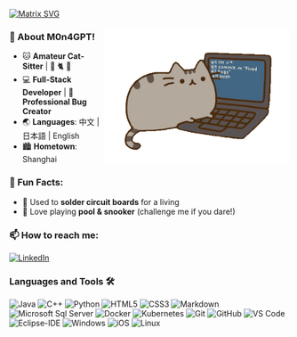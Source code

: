 [![Matrix SVG](https://raw.githubusercontent.com/rodrigograca31/rodrigograca31/master/matrix.svg)](https://www.youtube.com/watch?v=SDkAGkd4NLc)

<img align="right" alt="GIF" height="250px" src="https://github.com/M0n4GPT/M0n4GPT/blob/main/img/pusheencode.gif" />


### 👋 About M0n4GPT!  

- 🐱 **Amateur Cat-Sitter** | 🖤 🐈 🖤
- 💻 **Full-Stack Developer** | 🐞 **Professional Bug Creator**  
- 🌏 **Languages**: 中文 | 日本語 | English  
- 🏙️ **Hometown**: Shanghai  

### 🎱 Fun Facts:  
- 🔧 Used to **solder circuit boards** for a living  
- 🎯 Love playing **pool & snooker** (challenge me if you dare!)  

### 📫 How to reach me:  
[![LinkedIn](https://img.shields.io/badge/LinkedIn-Connect-blue?style=flat&logo=linkedin)](https://www.linkedin.com/in/yanwen-mei/)  

### Languages and Tools 🛠

![Java](http://img.shields.io/badge/-Java-5B4638?style=flat-square&logo=java&logoColor=ffffff)
![C++](https://img.shields.io/badge/-C++-000000?style=flat&logo=c%2B%2B)
![Python](http://img.shields.io/badge/-Python-3776AB?style=flat-square&logo=python&logoColor=ffffff)
![HTML5](https://img.shields.io/badge/-HTML5-%23E44D27?style=flat-square&logo=html5&logoColor=ffffff)
![CSS3](https://img.shields.io/badge/-CSS3-%231572B6?style=flat-square&logo=css3)
![Markdown](https://img.shields.io/badge/-Markdown-000000?style=flat-square&logo=markdown)
![Microsoft Sql Server](https://img.shields.io/badge/-Sql%20Server-CC2927?style=flat-square&logo=microsoft-sql-server&logoColor=ffffff)
![Docker](https://img.shields.io/badge/-Docker-2496ED?style=flat-square&logo=docker&logoColor=ffffff)
![Kubernetes](https://img.shields.io/badge/-Kubernetes-326CE5?style=flat-square&logo=kubernetes&logoColor=ffffff)
![Git](https://img.shields.io/badge/-Git-%23F05032?style=flat-square&logo=git&logoColor=%23ffffff)
![GitHub](https://img.shields.io/badge/-GitHub-181717?style=flat-square&logo=github)
![VS Code](http://img.shields.io/badge/-VS%20Code-007ACC?style=flat-square&logo=visual-studio-code&logoColor=ffffff)
![Eclipse-IDE](http://img.shields.io/badge/-Eclipse-2C2255?style=flat-square&logo=eclipse&logoColor=ffffff)
![Windows](http://img.shields.io/badge/-Windows-0078D6?style=flat-square&logo=windows&logoColor=ffffff)
![iOS](http://img.shields.io/badge/-iOS-000000?style=flat-square&logo=ios&logoColor=ffffff)
![Linux](http://img.shields.io/badge/-Linux-FCC624?style=flat-square&logo=linux&logoColor=ffffff)
